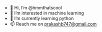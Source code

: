 - 👋 Hi, I’m @hmmthatscool
- 👀 I’m interested in machine learning
- 🌱 I’m currently learning python
- 📫 Reach me on prakashb747@gmail.com

<!---
hmmthatscool/hmmthatscool is a ✨ special ✨ repository because its `README.md` (this file) appears on your GitHub profile.
You can click the Preview link to take a look at your changes.
--->

